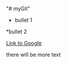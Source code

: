 "# myGit" 

* bullet 1

*bullet 2

[Link to Google](http://www.google.com)

there will be more text


